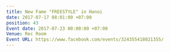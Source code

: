 ```yaml
---
title: New Fame "FREESTYLE" in Hanoi
date: 2017-07-17 08:01:00 +07:00
position: 43
Event date: 2017-07-23 00:00:00 +07:00
Venue: Rec Room
Event URL: https://www.facebook.com/events/324355418021355/
---
```


